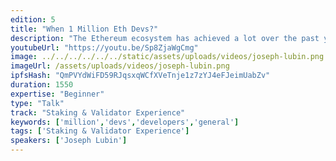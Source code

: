 ```yaml
---
edition: 5
title: "When 1 Million Eth Devs?"
description: "The Ethereum ecosystem has achieved a lot over the past year with respect to core development, adoption, defi, and improving scalability. Ethereum’s main advantage in the blockchain space is the community of developers that continues to build and grow the network. Joe Lubin’s talk will discuss the state of development on the Ethereum blockchain, set some benchmarks for the next year, and propose a common goal: When 1 Million ETH Devs?"
youtubeUrl: "https://youtu.be/Sp8ZjaWgCmg"
image: ../../../../../../static/assets/uploads/videos/joseph-lubin.png
imageUrl: /assets/uploads/videos/joseph-lubin.png
ipfsHash: "QmPVYdWiFD59RJqsxqWCfXVeTnje1z7zYJ4eFJeimUabZv"
duration: 1550
expertise: "Beginner"
type: "Talk"
track: "Staking & Validator Experience"
keywords: ['million','devs','developers','general']
tags: ['Staking & Validator Experience']
speakers: ['Joseph Lubin']
---
```


